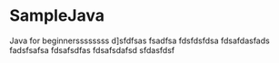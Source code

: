 # SampleJava
Java for beginnerssssssss
d]sfdfsas
fsadfsa
fdsfdsfdsa
fdsafdasfads
fadsfsafsa
fdsafsdfas
fdsafsdafsd
sfdasfdsf
